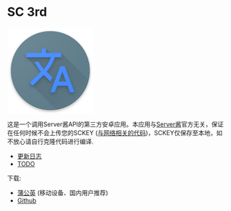 # SC 3rd

<img src="./images/icon.png" width = "200" height = "200" alt="图片名称" align=center />

这是一个调用Server酱API的第三方安卓应用。本应用与[Server酱](http://sc.ftqq.com/3.version)官方无关，保证在任何时候不会上传您的SCKEY ([与网络相关的代码](app/src/main/java/com/zhihaofans/server_chan_3rd_party/util/ServerChanUtil.kt))，SCKEY仅保存至本地，如不放心请自行克隆代码进行编译.



- [更新日志](CHANGELOG.md)
- [TODO](TODO.md)

下载:
- [蒲公英](https://www.pgyer.com/M3Ef) (移动设备、国内用户推荐)
- [Github](https://github.com/zhihaofans/Server-Chan-Android/releases/latest)
